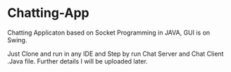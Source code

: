 # Chatting-App
Chatting Applicaton based on Socket Programming in JAVA, GUI is on Swing.

Just Clone and run in any IDE and Step by run Chat Server and Chat Client .Java file.
Further details I will be uploaded later.
